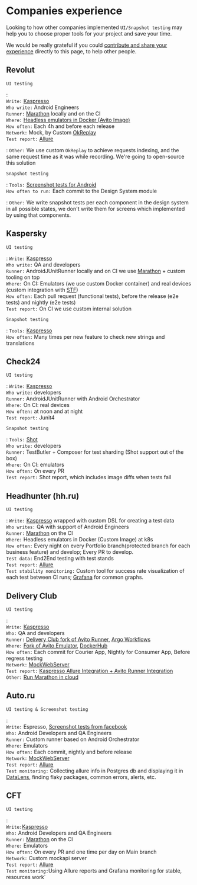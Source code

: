 # Companies experience

Looking to how other companies implemented `UI/Snapshot testing` may help you to choose proper tools for your project
and save your time.

We would be really grateful if you
could [contribute and share your experience](https://android-ui-testing.github.io/Cookbook/home/contribution) directly
to this page, to help other people.

## Revolut

`UI testing`

:   
`Write:` [Kaspresso](https://github.com/KasperskyLab/Kaspresso) <br>
`Who write:` Android Engineers<br>
`Runner:` [Marathon](https://android-ui-testing.github.io/Cookbook/practices/test_runners_review/#21-marathon) locally and on the CI <br>
`Where:` [Headless emulators in Docker (Avito Image)](https://hub.docker.com/r/avitotech/android-emulator-29) <br>
`How often:` Each 4h and before each release <br>
`Network:` Mock, by Custom [OkReplay](https://github.com/airbnb/okreplay) <br>
`Test report:` [Allure](http://allure.qatools.ru/)<br>

: `Other:` We use custom `OkReplay` to achieve requests indexing, and the same request time as it was while recording.
We're going to open-source this solution

`Snapshot testing`

:   `Tools:` [Screenshot tests for Android](https://github.com/facebook/screenshot-tests-for-android) <br>
`How often to run:`  Each commit to the Design System module

: `Other:` We write snapshot tests per each component in the design system in all possible states, we don't write them
for screens which implemented by using that components.



## Kaspersky

`UI testing`


: `Write:` [Kaspresso](https://github.com/KasperskyLab/Kaspresso) <br>
`Who write:` QA and developers<br>
`Runner:` AndroidJUnitRunner locally and on CI we use [Marathon](https://github.com/MarathonLabs/marathon) + custom tooling on top <br>
`Where:` On CI: Emulators (we use custom Docker container) and real devices (custom integration with [STF](https://github.com/openstf/stf)) <br>
`How often:` Each pull request (functional tests), before the release (e2e tests) and nightly (e2e tests) <br>
`Test report:` On CI we use custom internal solution<br>

`Snapshot testing`

:   `Tools:` [Kaspresso](https://github.com/KasperskyLab/Kaspresso) <br>
`How often:` Many times per new feature to check new strings and translations



## Check24

`UI testing`


: `Write:` [Kaspresso](https://github.com/KasperskyLab/Kaspresso) <br>
`Who write:` developers<br>
`Runner:` AndroidJUnitRunner with Android Orchestrator <br>
`Where:` On CI: real devices <br>
`How often:` at noon and at night <br>
`Test report:` Junit4 <br>

`Snapshot testing`

:   `Tools:` [Shot](https://github.com/pedrovgs/Shot) <br>
`Who write:` developers<br>
`Runner:` TestButler + Composer for test sharding (Shot support out of the box) <br>
`Where:` On CI: emulators <br>
`How often:` On every PR <br>
`Test report:` Shot report, which includes image diffs when tests fail <br>

## Headhunter (hh.ru)

`UI testing`

: `Write:` [Kaspresso](https://github.com/KasperskyLab/Kaspresso) wrapped with custom DSL for creating a test data  <br> 
`Who writes:` QA with support of Android Engineers <br>
`Runner:` [Marathon](https://android-ui-testing.github.io/Cookbook/practices/test_runners_review/#21-marathon) on the CI <br>
`Where:` Headless emulators in Docker (Custom Image) at k8s <br>
`How often:` Every night on every Portfolio branch(protected branch for each business feature) and develop; Every PR to develop.<br> 
`Test data:` End2End testing with test stands<br> 
`Test report:` [Allure](http://allure.qatools.ru/)<br>
`Test stability monitoring:` Custom tool for success rate visualization of each test between CI runs; [Grafana](https://grafana.com/) for common graphs.

## Delivery Club

`UI testing`

:   
`Write:` [Kaspresso](https://github.com/KasperskyLab/Kaspresso) <br>
`Who:` QA and developers <br>
`Runner:` [Delivery Club fork of Avito Runner](https://github.com/materkey/avito-android/tree/dc-fresh), [Argo Workflows](https://argoproj.github.io/workflows/) <br>
`Where:` [Fork of Avito Emulator](https://github.com/materkey/avito-android/tree/dc-fresh/ci/docker), [DockerHub](https://hub.docker.com/repository/docker/materkey/android-emulator-29) <br>
`How often:` Each commit for Courier App, Nightly for Consumer App, Before regress testing <br>
`Network:` [MockWebServer](https://github.com/square/okhttp/tree/master/mockwebserver) <br>
`Test report:` [Kaspresso Allure Integration + Avito Runner Integration](https://github.com/materkey/avito-android/blob/ea458699701727fc0bfd2cb2022e25539e0746e1/subprojects/test-runner/client/src/main/kotlin/com/avito/runner/finalizer/action/WriteAllureReportAction.kt) <br>
`Other:` [Run Marathon in cloud](https://github.com/materkey/run-android-ui-tests-in-cloud) <br>

## Auto.ru

`UI testing & Screenshot testing`

:   
`Write:` Espresso, [Screenshot tests from facebook](https://github.com/facebook/screenshot-tests-for-android)<br>
`Who:` Android Developers and QA Engineers <br>
`Runner:` Custom runner based on Android Orchestrator <br>
`Where:` Emulators <br>
`How often:` Each commit, nightly and before release <br>
`Network:` [MockWebServer](https://github.com/square/okhttp/tree/master/mockwebserver) <br>
`Test report:` [Allure](http://allure.qatools.ru/)<br>
`Test monitoring:` Collecting allure info in Postgres db and displaying it in [DataLens](https://cloud.yandex.com/en/services/datalens), finding flaky packages, common errors, alerts, etc. <br>

## CFT

`UI testing`

:   
`Write:`[Kaspresso](https://github.com/KasperskyLab/Kaspresso)<br>
`Who:` Android Developers and QA Engineers <br>
`Runner:` [Marathon](https://android-ui-testing.github.io/Cookbook/practices/test_runners_review/#21-marathon) on the CI <br>
`Where:` Emulators <br>
`How often:` On every PR and one time per day on Main branch <br>
`Network:` Custom mockapi server <br>
`Test report:` [Allure](http://allure.qatools.ru/)<br>
`Test monitoring:`Using Allure reports and Grafana monitoring for stable, resources work` <br>
